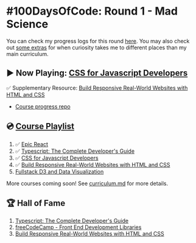# #100DaysOfCode: Round 1 - Mad Science

You can check my progress logs for this round [here](log.md). You may also check out [some extras](log-extra.md) for when curiosity takes me to different places than my main curriculum.

## ▶️ Now Playing: [CSS for Javascript Developers](https://css-for-js.dev/)

✅ Supplementary Resource: [Build Responsive Real-World Websites with HTML and CSS](https://www.udemy.com/course/design-and-develop-a-killer-website-with-html5-and-css3/)

- [Course progress repo](https://github.com/Insidiae/jonas-html-css-course)

## 💿 [Course Playlist](curriculum.md)

1. ✅ [Epic React](https://epicreact.dev/)
2. ✅ [Typescript: The Complete Developer's Guide](https://www.udemy.com/course/typescript-the-complete-developers-guide/)
3. ✅ [CSS for Javascript Developers](https://css-for-js.dev/)
4. ✅ [Build Responsive Real-World Websites with HTML and CSS](https://www.udemy.com/course/design-and-develop-a-killer-website-with-html5-and-css3/)
5. [Fullstack D3 and Data Visualization](https://www.newline.co/fullstack-d3)

More courses coming soon! See [curriculum.md](curriculum.md) for more details.

## 🏆 Hall of Fame

1. [Typescript: The Complete Developer's Guide](https://www.udemy.com/certificate/UC-bf7e40a1-3121-4dff-a05e-8c67f586ade2/)
2. [freeCodeCamp - Front End Development Libraries](https://www.freecodecamp.org/certification/insidiae/front-end-development-libraries)
3. [Build Responsive Real-World Websites with HTML and CSS](https://www.udemy.com/certificate/UC-6aa9308e-a5f4-458d-b595-abfbb5a05940/)
